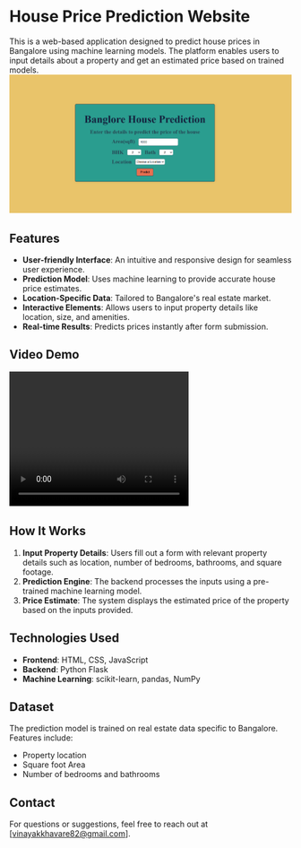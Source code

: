 # House Price Prediction Website

This is a web-based application designed to predict house prices in Bangalore using machine learning models. The platform enables users to input details about a property and get an estimated price based on trained models.
![Demo Image](House-Prediction.png)

## Features
- **User-friendly Interface**: An intuitive and responsive design for seamless user experience.
- **Prediction Model**: Uses machine learning to provide accurate house price estimates.
- **Location-Specific Data**: Tailored to Bangalore's real estate market.
- **Interactive Elements**: Allows users to input property details like location, size, and amenities.
- **Real-time Results**: Predicts prices instantly after form submission.

## Video Demo

<video width="320" height="240" controls>
  <source src="Vinayak-Khavare-House-Prediction-Model-Banglore.mp4" type="video/mp4">
</video>

## How It Works
1. **Input Property Details**: Users fill out a form with relevant property details such as location, number of bedrooms, bathrooms, and square footage.
2. **Prediction Engine**: The backend processes the inputs using a pre-trained machine learning model.
3. **Price Estimate**: The system displays the estimated price of the property based on the inputs provided.

## Technologies Used
- **Frontend**: HTML, CSS, JavaScript
- **Backend**: Python Flask
- **Machine Learning**: scikit-learn, pandas, NumPy

## Dataset
The prediction model is trained on real estate data specific to Bangalore. Features include:
- Property location
- Square foot Area
- Number of bedrooms and bathrooms

## Contact
For questions or suggestions, feel free to reach out at [vinayakkhavare82@gmail.com].

